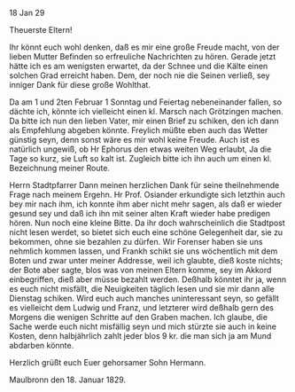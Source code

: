  18 Jan 29

Theuerste Eltern!

Ihr könnt euch wohl denken, daß es mir eine große Freude macht, von der lieben Mutter Befinden so erfreuliche Nachrichten zu hören. Gerade jetzt hätte ich es am wenigsten erwartet, da der Schnee und die Kälte einen solchen Grad erreicht haben. Dem, der noch nie die Seinen verließ, sey inniger Dank für diese große Wohlthat.

Da am 1 und 2ten Februar 1 Sonntag und Feiertag nebeneinander fallen, so dächte ich, könnte ich vielleicht einen kl. Marsch nach Grötzingen machen. Da bitte ich nun den lieben Vater, mir einen Brief zu schiken, den ich dann als Empfehlung abgeben könnte. Freylich müßte eben auch das Wetter günstig seyn, denn sonst wäre es mir wohl keine Freude. Auch ist es natürlich ungewiß, ob Hr Ephorus den etwas weiten Weg erlaubt, Ja die Tage so kurz, sie Luft so kalt ist. Zugleich bitte ich ihn auch um einen kl. Bezeichnung meiner Route.

Herrn Stadtpfarrer Dann meinen herzlichen Dank für seine theilnehmende Frage nach meinem Ergehn. Hr Prof. Osiander erkundigte sich letzthin auch bey mir nach ihm, ich konnte ihm aber nicht mehr sagen, als daß er wieder gesund sey und daß ich ihn mit seiner alten Kraft wieder habe predigen hören. 
Nun noch eine kleine Bitte. Da ihr doch wahrscheinlich die Stadtpost nicht lesen werdet, so bietet sich euch eine schöne Gelegenheit dar, sie zu bekommen, ohne sie bezahlen zu dürfen. Wir Forenser haben sie uns nehmlich kommen lassen, und Frankh schikt sie uns wöchentlich mit dem Boten und zwar unter meiner Addresse, weil ich glaubte, dieß koste nichts; der Bote aber sagte, blos was von meinen Eltern komme, sey im Akkord einbegriffen, dieß aber müsse bezahlt werden. Deßhalb könntet ihr ja, wenn es euch nicht misfällt, die Neuigkeiten täglich lesen und sie mir dann alle Dienstag schiken. Wird euch auch manches uninteressant seyn, so gefällt es vielleicht dem Ludwig und Franz, und letzterer wird deßhalb gern des Morgens die wenigen Schritte auf den Graben machen. Ich glaube, die Sache werde euch nicht misfällig seyn und mich stürzte sie auch in keine Kosten, denn halbjährlich zahlt jeder blos 9 kr. die man sich ja am Mund abdarben könnte.

 Herzlich grüßt euch
 Euer gehorsamer Sohn Hermann.

Maulbronn den 18. Januar 1829.
